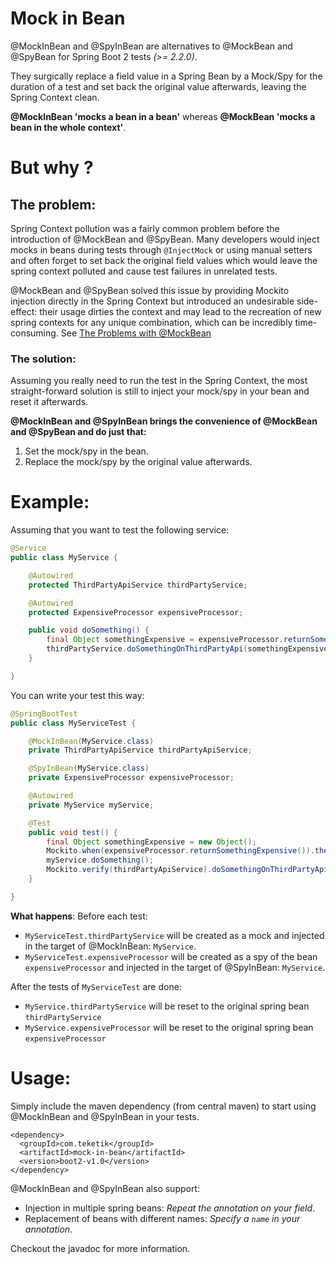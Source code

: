 # Mock in Bean

@MockInBean and @SpyInBean are alternatives to @MockBean and @SpyBean for Spring Boot 2 tests *(>= 2.2.0)*.

They surgically replace a field value in a Spring Bean by a Mock/Spy for the duration of a test and set back the original value afterwards, leaving the Spring Context clean.

**@MockInBean 'mocks a bean in a bean'** whereas **@MockBean 'mocks a bean in the whole context'**.

# But why ?

## The problem:

Spring Context pollution was a fairly common problem before the introduction of @MockBean and @SpyBean. Many developers would inject mocks in beans during tests through `@InjectMock` or using manual setters and often forget to set back the original field values which would leave the spring context polluted and cause test failures in unrelated tests.

@MockBean and @SpyBean solved this issue by providing Mockito injection directly in the Spring Context but introduced an undesirable side-effect: their usage dirties the context and may lead to the recreation of new spring contexts for any unique combination, which can be incredibly time-consuming. See [The Problems with @MockBean](https://www.baeldung.com/spring-tests#2-the-problems-withmockbean)

### The solution:

Assuming you really need to run the test in the Spring Context, the most straight-forward solution is still to inject your mock/spy in your bean and reset it afterwards. 

**@MockInBean and @SpyInBean brings the convenience of @MockBean and @SpyBean and do just that:**
  1. Set the mock/spy in the bean.
  2. Replace the mock/spy by the original value afterwards.

# Example:

Assuming that you want to test the following service:
```java
@Service
public class MyService {

    @Autowired
    protected ThirdPartyApiService thirdPartyService;

    @Autowired
    protected ExpensiveProcessor expensiveProcessor;

    public void doSomething() {
        final Object somethingExpensive = expensiveProcessor.returnSomethingExpensive();
        thirdPartyService.doSomethingOnThirdPartyApi(somethingExpensive);
    }

}

```

You can write your test this way:
```java
@SpringBootTest
public class MyServiceTest {

    @MockInBean(MyService.class)
    private ThirdPartyApiService thirdPartyApiService;

    @SpyInBean(MyService.class)
    private ExpensiveProcessor expensiveProcessor;

    @Autowired
    private MyService myService;

    @Test
    public void test() {
        final Object somethingExpensive = new Object();
        Mockito.when(expensiveProcessor.returnSomethingExpensive()).thenReturn(somethingExpensive);
        myService.doSomething();
        Mockito.verify(thirdPartyApiService).doSomethingOnThirdPartyApi(somethingExpensive);
    }

}
```

**What happens**:
Before each test:
  - `MyServiceTest.thirdPartyService` will be created as a mock and injected in the target of @MockInBean: `MyService`.
  - `MyServiceTest.expensiveProcessor` will be created as a spy of the bean `expensiveProcessor` and injected in the target of @SpyInBean: `MyService`.
  
After the tests of `MyServiceTest` are done:
  - `MyService.thirdPartyService` will be reset to the original spring bean `thirdPartyService`
  - `MyService.expensiveProcessor` will be reset to the original spring bean `expensiveProcessor`

# Usage:

Simply include the maven dependency (from central maven) to start using @MockInBean and @SpyInBean in your tests.
```
<dependency>
  <groupId>com.teketik</groupId>
  <artifactId>mock-in-bean</artifactId>
  <version>boot2-v1.0</version>
</dependency>
```

@MockInBean and @SpyInBean also support:
  - Injection in multiple spring beans: *Repeat the annotation on your field*.
  - Replacement of beans with different names: *Specify a `name` in your annotation*.
  
Checkout the javadoc for more information.

